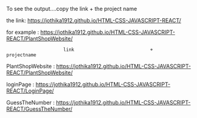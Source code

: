 To see the output....copy the link + the project name

the link: https://jothika1912.github.io/HTML-CSS-JAVASCRIPT-REACT/ 

for example : https://jothika1912.github.io/HTML-CSS-JAVASCRIPT-REACT/PlantShopWebsite/

                         link                            +               projectname


PlantShopWebsite :  https://jothika1912.github.io/HTML-CSS-JAVASCRIPT-REACT/PlantShopWebsite/

loginPage :  https://jothika1912.github.io/HTML-CSS-JAVASCRIPT-REACT/LoginPage/

GuessTheNumber : https://jothika1912.github.io/HTML-CSS-JAVASCRIPT-REACT/GuessTheNumber/
